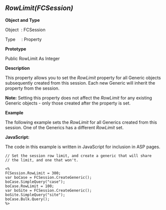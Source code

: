 _RowLimit(FCSession)_
---------------------

**Object and Type**

Object  : FCSession

Type     : Property

**Prototype**

Public RowLimit As Integer

**Description**

This property allows you to set the _RowLimit_ property for all Generic objects subsequently created from this session. Each new Generic will inherit the property from the session.

**Note:** Setting this property does not affect the _RowLimit_ for any existing Generic objects - only those created after the property is set.

**Example**

The following example sets the _RowLimit_ for all Generics created from this session. One of the Generics has a different _RowLimit_ set.

**JavaScript:**

The code in this example is written in JavaScript for inclusion in ASP pages.

```
// Set the session row limit, and create a generic that will share
// the limit, and one that won't.

<%
FCSession.RowLimit = 300;
var boCase = FCSession.CreateGeneric();
boCase.SimpleQuery("case");
boCase.RowLimit = 100;
var boSite = FCSession.CreateGeneric();
boSite.SimpleQuery("site");
boCase.Bulk.Query();
%>
```